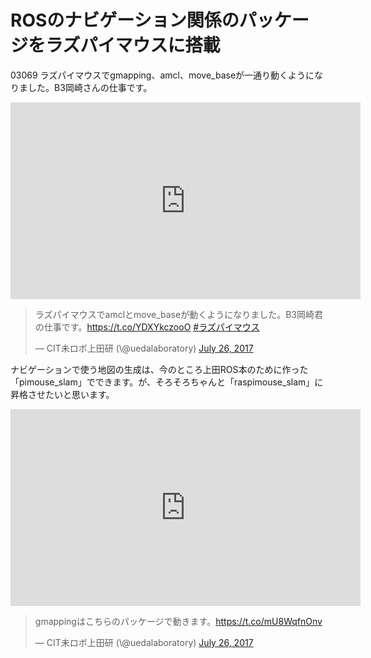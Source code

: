 # ROSのナビゲーション関係のパッケージをラズパイマウスに搭載
03069 ラズパイマウスでgmapping、amcl、move_baseが一通り動くようになりました。B3岡崎さんの仕事です。

<iframe width="560" height="315" src="https://www.youtube.com/embed/ngdNWk1a2mI" frameborder="0" allowfullscreen></iframe>

<blockquote class="twitter-tweet" data-partner="tweetdeck"><p lang="ja" dir="ltr">ラズパイマウスでamclとmove_baseが動くようになりました。B3岡崎君の仕事です。<a href="https://t.co/YDXYkczooO">https://t.co/YDXYkczooO</a> <a href="https://twitter.com/hashtag/%E3%83%A9%E3%82%BA%E3%83%91%E3%82%A4%E3%83%9E%E3%82%A6%E3%82%B9?src=hash">#ラズパイマウス</a></p>&mdash; CIT未ロボ上田研 (\@uedalaboratory) <a href="https://twitter.com/uedalaboratory/status/890134482967298048">July 26, 2017</a></blockquote>
<script async src="//platform.twitter.com/widgets.js" charset="utf-8"></script>

ナビゲーションで使う地図の生成は、今のところ上田ROS本のために作った「pimouse_slam」でできます。が、そろそろちゃんと「raspimouse_slam」に昇格させたいと思います。

<iframe width="560" height="315" src="https://www.youtube.com/embed/b2kYQ11PUSI" frameborder="0" allowfullscreen></iframe>

<blockquote class="twitter-tweet" data-partner="tweetdeck"><p lang="ja" dir="ltr">gmappingはこちらのパッケージで動きます。<a href="https://t.co/mU8WqfnOnv">https://t.co/mU8WqfnOnv</a></p>&mdash; CIT未ロボ上田研 (\@uedalaboratory) <a href="https://twitter.com/uedalaboratory/status/890139065311539201">July 26, 2017</a></blockquote>
<script async src="//platform.twitter.com/widgets.js" charset="utf-8"></script>
